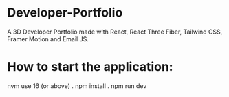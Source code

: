 # Developer-Portfolio
A 3D Developer Portfolio made with React, React Three Fiber, Tailwind CSS, Framer Motion and Email JS.


# How to start the application:
nvm use 16 (or above)
.
npm install
.
npm run dev
